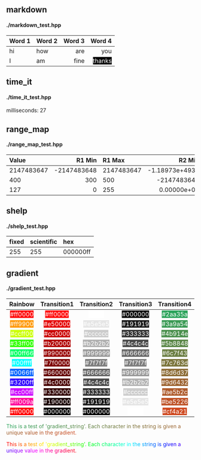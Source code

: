 
## markdown

#### ./markdown_test.hpp
| Word 1 | Word 2 | Word 3 | Word 4 |
|:--- |:--- | ---:| ---: |
| hi | how | are | you|
| I | am | fine | <span style="background-color:#000000;color:#ffffff;">thanks</span>|

## time_it

#### ./time_it_test.hpp
milliseconds: 27

## range_map

#### ./range_map_test.hpp
| Value | R1 Min | R1 Max | R2 Min | R2 Max | Return Value |
|:--- | ---:|:--- | ---:|:--- | ---: |
| 2147483647 | -2147483648 | 2147483647 | -1.18973e+4932 | 1.18973e+4932 | 1.18973e+4932|
| 400 | 300 | 500 | -2147483648 | 2147483647 | 0|
| 127 | 0 | 255 | 0.00000e+00 | 1.00000e+00 | 4.98039e-01|

## shelp

#### ./shelp_test.hpp
| fixed | scientific | hex |
|:--- |:--- |:---  |
| 255 | 255 | 000000ff|

## gradient

#### ./gradient_test.hpp
| Rainbow | Transition1 | Transition2 | Transition3 | Transition4 |
|:---:|:---:|:---:|:---:|:---: |
| <span style="color:#ffffff;background-color:#ff0000;">#ff0000</span> | <span style="color:#ffffff;background-color:#ff0000;">#ff0000</span> | <span style="color:#ffffff;background-color:#ffffff;">#ffffff</span> | <span style="color:#ffffff;background-color:#000000;">#000000</span> | <span style="color:#ffffff;background-color:#2aa35a;">#2aa35a</span>|
| <span style="color:#ffffff;background-color:#ff9900;">#ff9900</span> | <span style="color:#ffffff;background-color:#e50000;">#e50000</span> | <span style="color:#ffffff;background-color:#e5e5e5;">#e5e5e5</span> | <span style="color:#ffffff;background-color:#191919;">#191919</span> | <span style="color:#ffffff;background-color:#3a9a54;">#3a9a54</span>|
| <span style="color:#ffffff;background-color:#ccff00;">#ccff00</span> | <span style="color:#ffffff;background-color:#cc0000;">#cc0000</span> | <span style="color:#ffffff;background-color:#cccccc;">#cccccc</span> | <span style="color:#ffffff;background-color:#333333;">#333333</span> | <span style="color:#ffffff;background-color:#4b914e;">#4b914e</span>|
| <span style="color:#ffffff;background-color:#33ff00;">#33ff00</span> | <span style="color:#ffffff;background-color:#b20000;">#b20000</span> | <span style="color:#ffffff;background-color:#b2b2b2;">#b2b2b2</span> | <span style="color:#ffffff;background-color:#4c4c4c;">#4c4c4c</span> | <span style="color:#ffffff;background-color:#5b8848;">#5b8848</span>|
| <span style="color:#ffffff;background-color:#00ff66;">#00ff66</span> | <span style="color:#ffffff;background-color:#990000;">#990000</span> | <span style="color:#ffffff;background-color:#999999;">#999999</span> | <span style="color:#ffffff;background-color:#666666;">#666666</span> | <span style="color:#ffffff;background-color:#6c7f43;">#6c7f43</span>|
| <span style="color:#ffffff;background-color:#00ffff;">#00ffff</span> | <span style="color:#ffffff;background-color:#7f0000;">#7f0000</span> | <span style="color:#ffffff;background-color:#7f7f7f;">#7f7f7f</span> | <span style="color:#ffffff;background-color:#7f7f7f;">#7f7f7f</span> | <span style="color:#ffffff;background-color:#7c763d;">#7c763d</span>|
| <span style="color:#ffffff;background-color:#0066ff;">#0066ff</span> | <span style="color:#ffffff;background-color:#660000;">#660000</span> | <span style="color:#ffffff;background-color:#666666;">#666666</span> | <span style="color:#ffffff;background-color:#999999;">#999999</span> | <span style="color:#ffffff;background-color:#8d6d37;">#8d6d37</span>|
| <span style="color:#ffffff;background-color:#3200ff;">#3200ff</span> | <span style="color:#ffffff;background-color:#4c0000;">#4c0000</span> | <span style="color:#ffffff;background-color:#4c4c4c;">#4c4c4c</span> | <span style="color:#ffffff;background-color:#b2b2b2;">#b2b2b2</span> | <span style="color:#ffffff;background-color:#9d6432;">#9d6432</span>|
| <span style="color:#ffffff;background-color:#cc00ff;">#cc00ff</span> | <span style="color:#ffffff;background-color:#330000;">#330000</span> | <span style="color:#ffffff;background-color:#333333;">#333333</span> | <span style="color:#ffffff;background-color:#cccccc;">#cccccc</span> | <span style="color:#ffffff;background-color:#ae5b2c;">#ae5b2c</span>|
| <span style="color:#ffffff;background-color:#ff009a;">#ff009a</span> | <span style="color:#ffffff;background-color:#190000;">#190000</span> | <span style="color:#ffffff;background-color:#191919;">#191919</span> | <span style="color:#ffffff;background-color:#e5e5e5;">#e5e5e5</span> | <span style="color:#ffffff;background-color:#be5226;">#be5226</span>|
| <span style="color:#ffffff;background-color:#ff0000;">#ff0000</span> | <span style="color:#ffffff;background-color:#000000;">#000000</span> | <span style="color:#ffffff;background-color:#000000;">#000000</span> | <span style="color:#ffffff;background-color:#ffffff;">#ffffff</span> | <span style="color:#ffffff;background-color:#cf4a21;">#cf4a21</span>|


<span style="color:#2aa35a;">T</span><span style="color:#2ba259;">h</span><span style="color:#2da158;">i</span><span style="color:#2ea058;">s</span><span style="color:#309f57;"> </span><span style="color:#319e57;">i</span><span style="color:#339d56;">s</span><span style="color:#349d56;"> </span><span style="color:#369c55;">a</span><span style="color:#389b55;"> </span><span style="color:#399a54;">t</span><span style="color:#3b9954;">e</span><span style="color:#3c9853;">s</span><span style="color:#3e9853;">t</span><span style="color:#3f9752;"> </span><span style="color:#419651;">o</span><span style="color:#429551;">f</span><span style="color:#449450;"> </span><span style="color:#469350;">'</span><span style="color:#47934f;">g</span><span style="color:#49924f;">r</span><span style="color:#4a914e;">a</span><span style="color:#4c904e;">d</span><span style="color:#4d8f4d;">i</span><span style="color:#4f8e4d;">e</span><span style="color:#508e4c;">n</span><span style="color:#528d4c;">t</span><span style="color:#548c4b;">_</span><span style="color:#558b4a;">s</span><span style="color:#578a4a;">t</span><span style="color:#588949;">r</span><span style="color:#5a8849;">i</span><span style="color:#5b8848;">n</span><span style="color:#5d8748;">g</span><span style="color:#5e8647;">'</span><span style="color:#608547;">.</span><span style="color:#628446;"> </span><span style="color:#638346;">E</span><span style="color:#658345;">a</span><span style="color:#668245;">c</span><span style="color:#688144;">h</span><span style="color:#698043;"> </span><span style="color:#6b7f43;">c</span><span style="color:#6c7e42;">h</span><span style="color:#6e7e42;">a</span><span style="color:#707d41;">r</span><span style="color:#717c41;">a</span><span style="color:#737b40;">c</span><span style="color:#747a40;">t</span><span style="color:#76793f;">e</span><span style="color:#77793f;">r</span><span style="color:#79783e;"> </span><span style="color:#7a773e;">i</span><span style="color:#7c763d;">n</span><span style="color:#7e753c;"> </span><span style="color:#7f743c;">t</span><span style="color:#81733b;">h</span><span style="color:#82733b;">e</span><span style="color:#84723a;"> </span><span style="color:#85713a;">s</span><span style="color:#877039;">t</span><span style="color:#886f39;">r</span><span style="color:#8a6e38;">i</span><span style="color:#8c6e38;">n</span><span style="color:#8d6d37;">g</span><span style="color:#8f6c37;"> </span><span style="color:#906b36;">i</span><span style="color:#926a35;">s</span><span style="color:#936935;"> </span><span style="color:#956934;">g</span><span style="color:#966834;">i</span><span style="color:#986733;">v</span><span style="color:#9a6633;">e</span><span style="color:#9b6532;">n</span><span style="color:#9d6432;"> </span><span style="color:#9e6431;">a</span><span style="color:#a06331;"> </span><span style="color:#a16230;">u</span><span style="color:#a36130;">n</span><span style="color:#a4602f;">i</span><span style="color:#a65f2e;">q</span><span style="color:#a85e2e;">u</span><span style="color:#a95e2d;">e</span><span style="color:#ab5d2d;"> </span><span style="color:#ac5c2c;">v</span><span style="color:#ae5b2c;">a</span><span style="color:#af5a2b;">l</span><span style="color:#b1592b;">u</span><span style="color:#b2592a;">e</span><span style="color:#b4582a;"> </span><span style="color:#b65729;">i</span><span style="color:#b75629;">n</span><span style="color:#b95528;"> </span><span style="color:#ba5427;">t</span><span style="color:#bc5427;">h</span><span style="color:#bd5326;">e</span><span style="color:#bf5226;"> </span><span style="color:#c05125;">g</span><span style="color:#c25025;">r</span><span style="color:#c44f24;">a</span><span style="color:#c54f24;">d</span><span style="color:#c74e23;">i</span><span style="color:#c84d23;">e</span><span style="color:#ca4c22;">n</span><span style="color:#cb4b22;">t</span><span style="color:#cd4a21;">.</span>

<span style="color:#ff0000;">T</span><span style="color:#ff0e00;">h</span><span style="color:#ff1c00;">i</span><span style="color:#ff2b00;">s</span><span style="color:#ff3900;"> </span><span style="color:#ff4800;">i</span><span style="color:#ff5600;">s</span><span style="color:#ff6500;"> </span><span style="color:#ff7300;">a</span><span style="color:#ff8100;"> </span><span style="color:#ff9000;">t</span><span style="color:#ff9e00;">e</span><span style="color:#ffad00;">s</span><span style="color:#ffbb00;">t</span><span style="color:#ffca00;"> </span><span style="color:#ffd800;">o</span><span style="color:#ffe600;">f</span><span style="color:#fff500;"> </span><span style="color:#fbff00;">'</span><span style="color:#ecff00;">g</span><span style="color:#deff00;">r</span><span style="color:#cfff00;">a</span><span style="color:#c1ff00;">d</span><span style="color:#b3ff00;">i</span><span style="color:#a4ff00;">e</span><span style="color:#96ff00;">n</span><span style="color:#87ff00;">t</span><span style="color:#79ff00;">_</span><span style="color:#6aff00;">s</span><span style="color:#5cff00;">t</span><span style="color:#4dff00;">r</span><span style="color:#3fff00;">i</span><span style="color:#31ff00;">n</span><span style="color:#22ff00;">g</span><span style="color:#14ff00;">'</span><span style="color:#05ff00;">.</span><span style="color:#00ff09;"> </span><span style="color:#00ff18;">E</span><span style="color:#00ff26;">a</span><span style="color:#00ff34;">c</span><span style="color:#00ff43;">h</span><span style="color:#00ff51;"> </span><span style="color:#00ff60;">c</span><span style="color:#00ff6e;">h</span><span style="color:#00ff7d;">a</span><span style="color:#00ff8b;">r</span><span style="color:#00ff99;">a</span><span style="color:#00ffa8;">c</span><span style="color:#00ffb6;">t</span><span style="color:#00ffc5;">e</span><span style="color:#00ffd3;">r</span><span style="color:#00ffe2;"> </span><span style="color:#00fff0;">i</span><span style="color:#00ffff;">n</span><span style="color:#00f1ff;"> </span><span style="color:#00e3ff;">t</span><span style="color:#00d4ff;">h</span><span style="color:#00c6ff;">e</span><span style="color:#00b7ff;"> </span><span style="color:#00a9ff;">s</span><span style="color:#009aff;">t</span><span style="color:#008cff;">r</span><span style="color:#007eff;">i</span><span style="color:#006fff;">n</span><span style="color:#0061ff;">g</span><span style="color:#0052ff;"> </span><span style="color:#0044ff;">i</span><span style="color:#0035ff;">s</span><span style="color:#0027ff;"> </span><span style="color:#0019ff;">g</span><span style="color:#000aff;">i</span><span style="color:#0400ff;">v</span><span style="color:#1300ff;">e</span><span style="color:#2100ff;">n</span><span style="color:#3000ff;"> </span><span style="color:#3e00ff;">a</span><span style="color:#4c00ff;"> </span><span style="color:#5b00ff;">u</span><span style="color:#6900ff;">n</span><span style="color:#7800ff;">i</span><span style="color:#8600ff;">q</span><span style="color:#9500ff;">u</span><span style="color:#a300ff;">e</span><span style="color:#b200ff;"> </span><span style="color:#c000ff;">v</span><span style="color:#ce00ff;">a</span><span style="color:#dd00ff;">l</span><span style="color:#eb00ff;">u</span><span style="color:#fa00ff;">e</span><span style="color:#ff00f6;"> </span><span style="color:#ff00e7;">i</span><span style="color:#ff00d9;">n</span><span style="color:#ff00cb;"> </span><span style="color:#ff00bc;">t</span><span style="color:#ff00ae;">h</span><span style="color:#ff009f;">e</span><span style="color:#ff0091;"> </span><span style="color:#ff0082;">g</span><span style="color:#ff0074;">r</span><span style="color:#ff0066;">a</span><span style="color:#ff0057;">d</span><span style="color:#ff0049;">i</span><span style="color:#ff003a;">e</span><span style="color:#ff002c;">n</span><span style="color:#ff001d;">t</span><span style="color:#ff000f;">.</span>